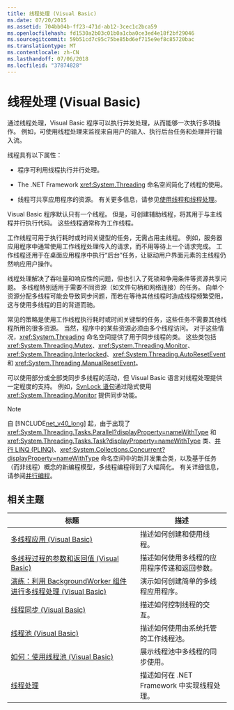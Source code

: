 ```yaml
---
title: 线程处理 (Visual Basic)
ms.date: 07/20/2015
ms.assetid: 704bb04b-ff23-471d-ab12-3cec1c2bca59
ms.openlocfilehash: fd1530a2b03c01b0a1cba0ce3ed4e18f2bf29046
ms.sourcegitcommit: 59b51cd7c95c75be85bd6ef715e9ef8c85720bac
ms.translationtype: MT
ms.contentlocale: zh-CN
ms.lasthandoff: 07/06/2018
ms.locfileid: "37874828"
---
```

# <a name="threading-visual-basic"></a>线程处理 (Visual Basic)
通过线程处理，Visual Basic 程序可以执行并发处理，从而能够一次执行多项操作。 例如，可使用线程处理来监视来自用户的输入、执行后台任务和处理并行输入流。  
  
 线程具有以下属性：  
  
-   程序可利用线程执行并行处理。  
  
-   The .NET Framework <xref:System.Threading> 命名空间简化了线程的使用。  
  
-   线程可共享应用程序的资源。 有关更多信息，请参见[使用线程和线程处理](../../../../standard/threading/using-threads-and-threading.md)。  
  
 Visual Basic 程序默认只有一个线程。 但是，可创建辅助线程，将其用于与主线程并行执行代码。 这些线程通常称为工作线程。  
  
 工作线程可用于执行耗时或时间关键型的任务，无需占用主线程。 例如，服务器应用程序中通常使用工作线程处理传入的请求，而不用等待上一个请求完成。 工作线程还用于在桌面应用程序中执行“后台”任务，让驱动用户界面元素的主线程仍然响应用户操作。  
  
 线程处理解决了吞吐量和响应性的问题，但也引入了死锁和争用条件等资源共享问题。 多线程特别适用于需要不同资源（如文件句柄和网络连接）的任务。 向单个资源分配多线程可能会导致同步问题，而若在等待其他线程时造成线程频繁受阻，这与使用多线程的目的背道而驰。  
  
 常见的策略是使用工作线程执行耗时或时间关键型的任务，这些任务不需要其他线程所用的很多资源。 当然，程序中的某些资源必须由多个线程访问。 对于这些情况，<xref:System.Threading> 命名空间提供了用于同步线程的类。 这些类包括 <xref:System.Threading.Mutex>、<xref:System.Threading.Monitor>、<xref:System.Threading.Interlocked>、<xref:System.Threading.AutoResetEvent> 和 <xref:System.Threading.ManualResetEvent>。  
  
 可以使用部分或全部类同步多线程的活动，但 Visual Basic 语言对线程处理提供一定程度的支持。 例如，[SynLock 语句](../../../../visual-basic/language-reference/statements/synclock-statement.md)通过隐式使用 <xref:System.Threading.Monitor> 提供同步功能。  
  
> [!NOTE]
>  自 [!INCLUDE[net_v40_long](~/includes/net-v40-long-md.md)] 起，由于出现了 <xref:System.Threading.Tasks.Parallel?displayProperty=nameWithType> 和 <xref:System.Threading.Tasks.Task?displayProperty=nameWithType> 类、[并行 LINQ (PLINQ)](https://msdn.microsoft.com/library/dd460688)、<xref:System.Collections.Concurrent?displayProperty=nameWithType> 命名空间中的新并发集合类，以及基于任务（而非线程）概念的新编程模型，多线程编程得到了大幅简化。 有关详细信息，请参阅[并行编程](../../../../standard/parallel-programming/index.md)。  
  
## <a name="related-topics"></a>相关主题  
  
|标题|描述|  
|-----------|-----------------|  
|[多线程应用 (Visual Basic)](../../../../visual-basic/programming-guide/concepts/threading/multithreaded-applications.md)|描述如何创建和使用线程。|  
|[多线程过程的参数和返回值 (Visual Basic)](../../../../visual-basic/programming-guide/concepts/threading/parameters-and-return-values-for-multithreaded-procedures.md)|描述如何使用多线程的应用程序传递和返回参数。|  
|[演练：利用 BackgroundWorker 组件进行多线程处理 (Visual Basic)](../../../../visual-basic/programming-guide/concepts/threading/walkthrough-multithreading-with-the-backgroundworker-component.md)|演示如何创建简单的多线程应用程序。|  
|[线程同步 (Visual Basic)](../../../../visual-basic/programming-guide/concepts/threading/thread-synchronization.md)|描述如何控制线程的交互。|  
|[线程池 (Visual Basic)](../../../../visual-basic/programming-guide/concepts/threading/thread-pooling.md)|描述如何使用由系统托管的工作线程池。|  
|[如何：使用线程池 (Visual Basic)](../../../../visual-basic/programming-guide/concepts/threading/how-to-use-a-thread-pool.md)|展示线程池中多线程的同步使用。|  
|[线程处理](../../../../standard/threading/index.md)|描述如何在 .NET Framework 中实现线程处理。|
